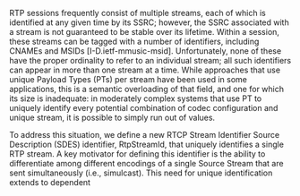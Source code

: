 RTP sessions frequently consist of multiple streams, each of which is
   identified at any given time by its SSRC; however, the SSRC
   associated with a stream is not guaranteed to be stable over its
   lifetime.  Within a session, these streams can be tagged with a
   number of identifiers, including CNAMEs and MSIDs
   [I-D.ietf-mmusic-msid].  Unfortunately, none of these have the proper
   ordinality to refer to an individual stream; all such identifiers can
   appear in more than one stream at a time.  While approaches that use
   unique Payload Types (PTs) per stream have been used in some
   applications, this is a semantic overloading of that field, and one
   for which its size is inadequate: in moderately complex systems that
   use PT to uniquely identify every potential combination of codec
   configuration and unique stream, it is possible to simply run out of
   values.

   To address this situation, we define a new RTCP Stream Identifier
   Source Description (SDES) identifier, RtpStreamId, that uniquely
   identifies a single RTP stream.  A key motivator for defining this
   identifier is the ability to differentiate among different encodings
   of a single Source Stream that are sent simultaneously (i.e.,
   simulcast).  This need for unique identification extends to dependent
